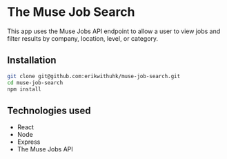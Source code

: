# The Muse Job Search

This app uses the Muse Jobs API endpoint to allow a user to view jobs and filter results by company, location, level, or category.

## Installation
```bash
git clone git@github.com:erikwithuhk/muse-job-search.git
cd muse-job-search
npm install
```

## Technologies used
- React
- Node
- Express
- The Muse Jobs API
